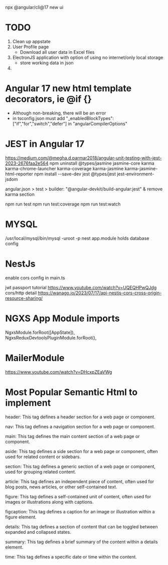 npx @angular/cli@17 new ui

# TODO
1. Clean up appstate
2. User Profile page
    - Download all user data in Excel files
3. ElectronJS application with option of using no internet/only local storage
    - store working data in json
4. 

# Angular 17 new html template decorators, ie @if {}
- Although non-breaking, there will be an error 
- in tsconfig.json must add "_enabledBlockTypes": ["if","for","switch","defer"] in "angularCompilerOptions"

# JEST in Angular 17
https://medium.com/@megha.d.parmar2018/angular-unit-testing-with-jest-2023-2676faa2e564
npm uninstall @types/jasmine jasmine-core karma karma-chrome-launcher karma-coverage karma-jasmine karma-jasmine-html-reporter
npm install --save-dev jest @types/jest jest-environment-jsdom

angular.json > test > builder: "@angular-devkit/build-angular:jest"  & remove karma section

npm run test
npm run test:coverage
npm run test:watch

# MYSQL
/usr/local/mysql/bin/mysql -uroot -p
nest app.module holds database config

# NestJs
enable cors config in main.ts

jwt passport tutorial
https://www.youtube.com/watch?v=UQEQHPwQJdg
cors/http detail
https://wanago.io/2023/07/17/api-nestjs-cors-cross-origin-resource-sharing/

# NGXS App Module imports
NgxsModule.forRoot([AppState]),
NgxsReduxDevtoolsPluginModule.forRoot(),

# MailerModule
https://www.youtube.com/watch?v=DHcxpZEaVWg


# Most Popular Semantic Html to implement

header: This tag defines a header section for a web page or component.

nav: This tag defines a navigation section for a web page or component.

main: This tag defines the main content section of a web page or component.

aside: This tag defines a side section for a web page or component, often used for related content or sidebars.

section: This tag defines a generic section of a web page or component, used for grouping related content.

article: This tag defines an independent piece of content, often used for blog posts, news articles, or other self-contained text.

figure: This tag defines a self-contained unit of content, often used for images or illustrations along with captions.

figcaption: This tag defines a caption for an image or illustration within a figure element.

details: This tag defines a section of content that can be toggled between expanded and collapsed states.

summary: This tag defines a brief summary of the content within a details element.

time: This tag defines a specific date or time within the content.

